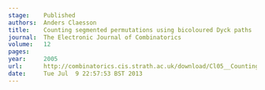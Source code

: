 ```yaml
---
stage:    Published
authors:  Anders Claesson
title:    Counting segmented permutations using bicoloured Dyck paths
journal:  The Electronic Journal of Combinatorics
volume:   12
pages:    
year:     2005
url:      http://combinatorics.cis.strath.ac.uk/download/Cl05__Counting_segmented.pdf
date:     Tue Jul  9 22:57:53 BST 2013
---
```

